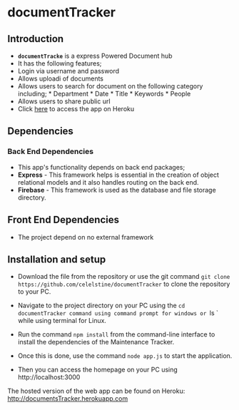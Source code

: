 # documentTracker



## Introduction
*  **`documentTracke`** is a express Powered Document hub
*  It has the following features;
  *  Login via username and password
  *  Allows uploadi of documents 
  *  Allows users to search for document on the following category including;
    *  Department
    *  Date
    *  Title 
    *  Keywords
    *  People
  *  Allows users to share public url
*  Click [here](http://documentshub.herokuapp.com/) to access the app on Heroku

## Dependencies

### Back End Dependencies
*  This app's functionality depends on back end packages;
  *  **Express** - This framework helps is essential in the creation of  object relational models and it also handles routing on the back end.
  *  **Firebase** - This framework is used as the database and file storage directory.

## Front End Dependencies
* The project depend on no external framework

## Installation and setup
- Download the file from the repository or use the git command `git clone https://github.com/celelstine/documentTracker` to clone the
  repository to your PC.

- Navigate to the project directory on your PC using the `cd documentTracker command using command prompt for windows or `ls <filepath>` while using  terminal for Linux.

- Run the command `npm install` from the command-line interface to install the dependencies of the Maintenance Tracker.

- Once this is done, use the command `node app.js` to start the application.

- Then you can access the homepage on your PC using http://localhost:3000

The hosted version of the web app can be found on Heroku: http://documentsTracker.herokuapp.com

